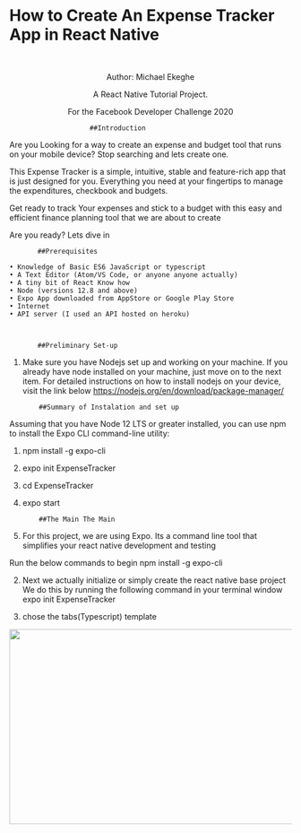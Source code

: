 
<div class="jumbotron text-center">
    <p align="center"><span style="font-family: 'Liberation Sans', serif;"><span
            style="font-size: xx-large;"><strong><H1>How to Create An Expense Tracker App in React Native</H1></strong></span></span>
    </p>
    <p class="western">&nbsp;</p>
    <p class="western" align="center">Author: Michael Ekeghe</p>
    <p class="western" align="center">A React Native Tutorial Project.</p>
    <p class="western" align="center">For the Facebook Developer Challenge 2020</p>

</div>


          
                    
                        ##Introduction
Are you Looking for a way to create an expense and budget tool that runs on your mobile device? Stop searching and lets create one.

This  Expense Tracker is a simple, intuitive, stable and feature-rich app that is just designed for you. Everything you need at your fingertips to manage the expenditures, checkbook and budgets.

Get ready to track Your expenses and stick to a budget with this easy and efficient finance planning tool that we are about to create

Are you ready? Lets dive in


           ##Prerequisites

    • Knowledge of Basic ES6 JavaScript or typescript
    • A Text Editor (Atom/VS Code, or anyone anyone actually)
    • A tiny bit of React Know how
    • Node (versions 12.8 and above)
    • Expo App downloaded from AppStore or Google Play Store
    • Internet
    • API server (I used an API hosted on heroku)



           ##Preliminary Set-up

1. Make sure you have Nodejs set up and working on your machine. If you already have node installed on your machine, just move on to the next item.
For detailed instructions on how to install nodejs on your device, visit the link below
https://nodejs.org/en/download/package-manager/

           ##Summary of Instalation and set up
Assuming that you have Node 12 LTS or greater installed, you can use npm to install the Expo CLI command-line utility:
1. npm install -g expo-cli
2. expo init ExpenseTracker
3. cd ExpenseTracker
4. expo start 


           ##The Main The Main

1. For this project, we are using Expo. Its a command line tool that simplifies your react native development and testing 

Run the below commands to begin
npm install -g expo-cli

2. Next we actually initialize or simply create the react native base project
We do this by running the following command in your terminal window
expo init ExpenseTracker

3. chose the tabs(Typescript) template
  <p class="western"><img src="https://exp-trkr.herokuapp.com/img/0.png" width="665" height="348" name="Image1" align="left" border="0"/></p>

            <p class="western">&nbsp;</p>
            <p class="western"><span style="color: #333333;"><span><strong>Once done</strong></span></span></p>
            <p class="western">&nbsp;</p>
            <p class="western">&nbsp;</p>
            <p class="western"><span style="color: #333333;"><span
                    style="font-family: Roboto, Arial, sans-serif;"><span>4. Once done navigate to the new created projects&rsquo; directory</span></span></span>
            </p>
            <p class="western"><span style="color: #333333;"><span
                    style="font-family: Roboto, Arial, sans-serif;"><span>cd </span></span></span><span
                    style="color: #333333;"><span style="font-family: Roboto, Arial, sans-serif;"><span><strong>ExpenseTracker</strong></span></span></span>
            </p>
            <p class="western">&nbsp;</p>
            <p class="western"><span style="color: #333333;"><span
                    style="font-family: Roboto, Arial, sans-serif;"><span><strong>5.Run expo start in your terminal</strong></span></span></span>
            </p>
            <p class="western"><img src="https://exp-trkr.herokuapp.com/img/2.png" width="529" height="487" name="Image3" align="left" border="0"/></p>
            <p class="western">&nbsp;</p>
            <p class="western">&nbsp;</p>
            <p class="western"><span style="color: #333333;"><span
                    style="font-family: Roboto, Arial, sans-serif;"><span><strong>6. </strong></span></span></span><span
                    style="color: #333333;"><span style="font-family: Roboto, Arial, sans-serif;"><span>Open the ExpenseTracker folder in your text editor and you will see a similar folder structure</span></span></span>
            </p>
            <p class="western"><img src="https://exp-trkr.herokuapp.com/img/3.png" width="195" height="380" name="Image4" align="left" border="0"/></p>
            <p class="western">&nbsp;</p>
            <p class="western">&nbsp;</p>
            <p class="western">&nbsp;</p>
            <p class="western">&nbsp;</p>
            <p class="western">&nbsp;</p>
            <p class="western">&nbsp;</p>
            <p class="western">&nbsp;</p>
            <p class="western">&nbsp;</p>
            <p class="western">&nbsp;</p>
            <p class="western">&nbsp;</p>
            <p class="western">&nbsp;</p>
            <p class="western">&nbsp;</p>
            <p class="western">&nbsp;</p>
            <p class="western">&nbsp;</p>
            <p class="western">&nbsp;</p>
            <p class="western">&nbsp;</p>

            <p class="western"><span style="color: #333333;"><span
                    style="font-family: Roboto, Arial, sans-serif;"><span>7. now let's test our template app with the Expo app on your mobile device.</span></span></span>
            </p>
            <p class="western"><span style="color: #333333;"><span
                    style="font-family: Roboto, Arial, sans-serif;"><span>For Android users, </span></span></span></p>
            <p class="western"><span style="color: #333333;"><span
                    style="font-family: Roboto, Arial, sans-serif;"><span>Launch the expo app </span></span></span></p>
            <p class="western"><span style="color: #333333;"><span
                    style="font-family: Roboto, Arial, sans-serif;"><span>Click the scan button </span></span></span>
            </p>
            <p class="western"><span style="color: #333333;"><span
                    style="font-family: Roboto, Arial, sans-serif;"><span>Scan the QR code</span></span></span></p>
            <p class="western">&nbsp;</p>
            <p class="western"><span style="color: #333333;"><span
                    style="font-family: Roboto, Arial, sans-serif;"><span>For iPhone /Ipad users</span></span></span>
            </p>
            <p class="western"><span style="color: #333333;"><span
                    style="font-family: Roboto, Arial, sans-serif;"><span>Launch your Camera app</span></span></span>
            </p>
            <p class="western"><span style="color: #333333;"><span
                    style="font-family: Roboto, Arial, sans-serif;"><span>View the QR code</span></span></span></p>
            <p class="western">&nbsp;</p>
            <p class="western"><span style="color: #333333;"><span
                    style="font-family: Roboto, Arial, sans-serif;"><span>The App template is automatically launched</span></span></span>
            </p>
            <p class="western"><img src="https://exp-trkr.herokuapp.com/img/4.jpg" width="151" height="252" name="Image5" align="left" border="0"/></p>
     

          
            
##License
          
ExpensTracker is distributed under the <a href="http://opensource.org/licenses/MIT" target="_blank">MIT Open source license</a>.</span></span></span>
 


